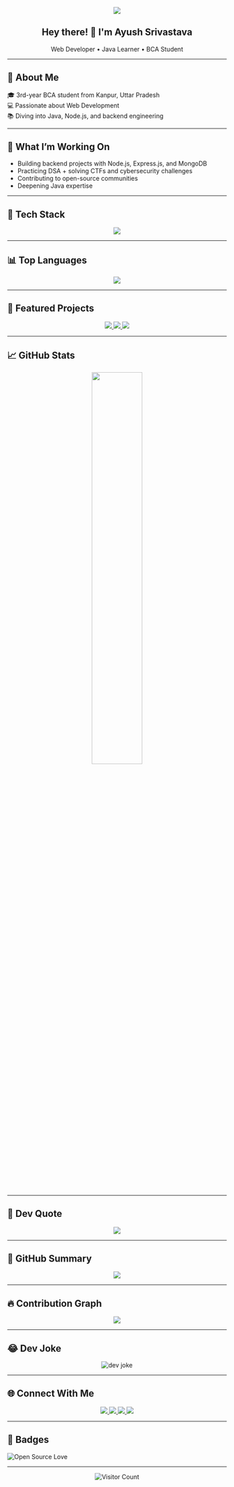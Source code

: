 <!-- Quote Header -->
<p align="center">
  <img src="https://readme-typing-svg.herokuapp.com?font=Fira+Code&size=24&pause=1000&center=true&vCenter=true&width=480&color=58A6FF&lines=Code.+Learn.+Build.+Repeat.">
</p>

<h2 align="center">Hey there! 👋 I'm Ayush Srivastava</h2>
<p align="center">Web Developer • Java Learner • BCA Student</p>

---

## 📍 About Me

🎓 3rd-year BCA student from Kanpur, Uttar Pradesh  
💻 Passionate about Web Development  
📚 Diving into Java, Node.js, and backend engineering

---

## 🚀 What I’m Working On

- Building backend projects with Node.js, Express.js, and MongoDB  
- Practicing DSA + solving CTFs and cybersecurity challenges  
- Contributing to open-source communities  
- Deepening Java expertise

---

## 🧠 Tech Stack

<p align="center">
  <img src="https://skillicons.dev/icons?i=html,css,js,ts,react,nodejs,java,mongodb,git,vscode" />
</p>

---

## 📊 Top Languages

<p align="center">
  <img src="https://github-readme-stats.vercel.app/api/top-langs/?username=ayusshs16&layout=compact&theme=github_dark&hide_border=true" />
</p>

---

## 📌 Featured Projects

<p align="center">
  <a href="https://github.com/ayusshs16/project-haxnation" target="_blank">
    <img src="https://github-readme-stats.vercel.app/api/pin/?username=ayusshs16&repo=project-haxnation&theme=github_dark" />
  </a>
  <a href="https://github.com/ayusshs16/ClimaApp" target="_blank">
    <img src="https://github-readme-stats.vercel.app/api/pin/?username=ayusshs16&repo=ClimaApp&theme=github_dark" />
  </a>
  <a href="https://github.com/ayusshs16/TextEditor-Java" target="_blank">
    <img src="https://github-readme-stats.vercel.app/api/pin/?username=ayusshs16&repo=TextEditor-Java&theme=github_dark" />
  </a>
</p>

---

## 📈 GitHub Stats

<p align="center">
  <img src="https://github-readme-stats.vercel.app/api?username=ayusshs16&show_icons=true&theme=github_dark&hide_rank=true" width="48%" />
</p>

---

## 🧠 Dev Quote

<p align="center">
  <img src="https://quotes-github-readme.vercel.app/api?type=horizontal&theme=tokyonight" />
</p>

---

## 🧾 GitHub Summary

<p align="center">
  <img src="https://github-profile-summary-cards.vercel.app/api/cards/profile-details?username=ayusshs16&theme=github_dark" />
</p>

---

## 🔥 Contribution Graph

<p align="center">
  <img src="https://github-readme-activity-graph.vercel.app/graph?username=ayusshs16&theme=github-compact&hide_border=true" />
</p>

---

## 😂 Dev Joke

<p align="center">
  <img src="https://readme-jokes.vercel.app/api?theme=tokyonight" alt="dev joke" />
</p>

---

## 🌐 Connect With Me

<p align="center">
  <a href="https://www.linkedin.com/in/ayusshs16/" target="_blank">
    <img src="https://img.shields.io/badge/LinkedIn-blue?style=flat-square&logo=linkedin&logoColor=white" />
  </a>
  <a href="mailto:ayushsrivastava9336@gmail.com">
    <img src="https://img.shields.io/badge/Gmail-red?style=flat-square&logo=gmail&logoColor=white" />
  </a>
  <a href="https://www.instagram.com/ayusshs.16/" target="_blank">
    <img src="https://img.shields.io/badge/Instagram-%23E4405F?style=flat-square&logo=instagram&logoColor=white" />
  </a>
  <a href="https://www.geeksforgeeks.org/user/ayushgfg16/" target="_blank">
    <img src="https://img.shields.io/badge/GeeksforGeeks-0F9D58?style=flat-square&logo=geeksforgeeks&logoColor=white" />
  </a>
</p>

---

## 🏅 Badges

![Open Source Love](https://badges.frapsoft.com/os/v1/open-source.svg?v=103)

---

<p align="center">
  <img src="https://visitor-badge.laobi.icu/badge?page_id=ayusshs16.ayusshs16" alt="Visitor Count" />
</p>